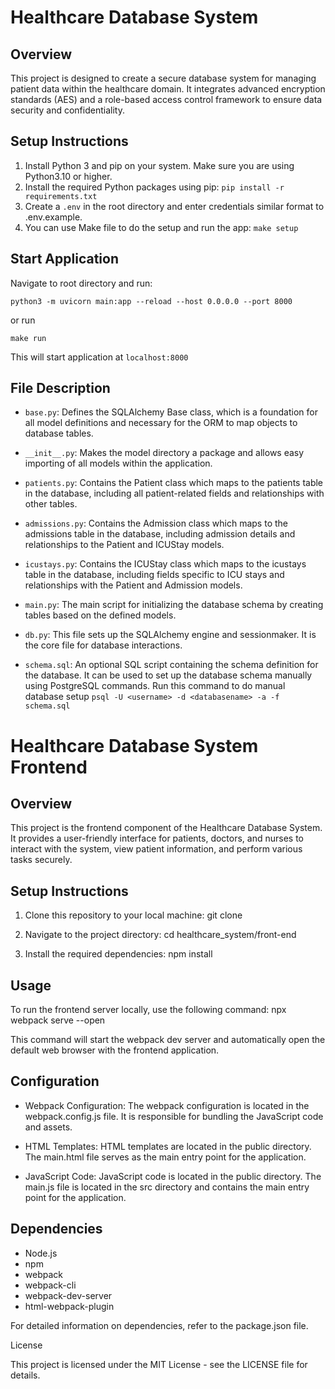 # Healthcare Database System

## Overview 

This project is designed to create a secure database system for managing patient data within the healthcare domain. It integrates advanced encryption standards (AES) and a role-based access control framework to ensure data security and confidentiality.

## Setup Instructions

1. Install Python 3 and pip on your system. Make sure you are using Python3.10 or higher.
2. Install the required Python packages using pip: `pip install -r requirements.txt`
3. Create a `.env` in the root directory and enter credentials similar format to .env.example.
4. You can use Make file to do the setup and run the app: `make setup`

## Start Application
Navigate to root directory and run:
```
python3 -m uvicorn main:app --reload --host 0.0.0.0 --port 8000
```
or run
```
make run
```
This will start application at `localhost:8000`
## File Description
- `base.py`: Defines the SQLAlchemy Base class, which is a foundation for all model definitions and necessary for the ORM to map objects to database tables.

- `__init__.py`: Makes the model directory a package and allows easy importing of all models within the application.

- `patients.py`: Contains the Patient class which maps to the patients table in the database, including all patient-related fields and relationships with other tables.

- `admissions.py`: Contains the Admission class which maps to the admissions table in the database, including admission details and relationships to the Patient and ICUStay models.

- `icustays.py`: Contains the ICUStay class which maps to the icustays table in the database, including fields specific to ICU stays and relationships with the Patient and Admission models.

- `main.py`: The main script for initializing the database schema by creating tables based on the defined models.

- `db.py`:
  This file sets up the SQLAlchemy engine and sessionmaker. It is the core file for database interactions.

- `schema.sql`:
  An optional SQL script containing the schema definition for the database. It can be used to set up the database schema manually using PostgreSQL commands. Run this command to do manual database setup
  `psql -U <username> -d <databasename> -a -f schema.sql`
  


# Healthcare Database System Frontend

##  Overview

This project is the frontend component of the Healthcare Database System. It provides a user-friendly interface for patients, doctors, and nurses to interact with the system, view patient information, and perform various tasks securely.

## Setup Instructions

1. Clone this repository to your local machine:
   git clone <repository-url>

2. Navigate to the project directory:
   cd healthcare_system/front-end

3. Install the required dependencies:
   npm install

## Usage

To run the frontend server locally, use the following command:
npx webpack serve --open

This command will start the webpack dev server and automatically open the default web browser with the frontend application.

## Configuration

- Webpack Configuration: The webpack configuration is located in the webpack.config.js file. It is responsible for bundling the JavaScript code and assets.

- HTML Templates: HTML templates are located in the public directory. The main.html file serves as the main entry point for the application.

- JavaScript Code: JavaScript code is located in the public directory. The main.js file is located in the src directory and contains the main entry point for the application.

## Dependencies

- Node.js
- npm
- webpack
- webpack-cli
- webpack-dev-server
- html-webpack-plugin

For detailed information on dependencies, refer to the package.json file.

License

This project is licensed under the MIT License - see the LICENSE file for details.
